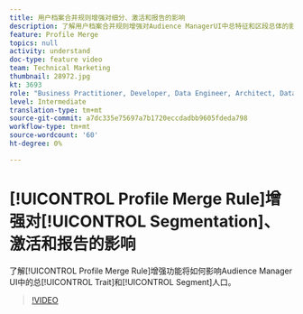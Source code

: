 ```yaml
---
title: 用户档案合并规则增强对细分、激活和报告的影响
description: 了解用户档案合并规则增强对Audience ManagerUI中总特征和区段总体的影响
feature: Profile Merge
topics: null
activity: understand
doc-type: feature video
team: Technical Marketing
thumbnail: 28972.jpg
kt: 3693
role: "Business Practitioner, Developer, Data Engineer, Architect, Data Architect, Administrator, Leader"
level: Intermediate
translation-type: tm+mt
source-git-commit: a7dc335e75697a7b1720eccdadbb9605fdeda798
workflow-type: tm+mt
source-wordcount: '60'
ht-degree: 0%

---
```



# [!UICONTROL Profile Merge Rule]增强对[!UICONTROL Segmentation]、激活和报告的影响

了解[!UICONTROL Profile Merge Rule]增强功能将如何影响Audience Manager UI中的总[!UICONTROL Trait]和[!UICONTROL Segment]人口。

>[!VIDEO](https://video.tv.adobe.com/v/28972/?quality=12)
